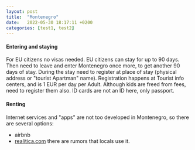 ```yaml
---
layout: post
title:  "Montenegro"
date:   2022-05-30 18:17:11 +0200
categories: [test1, test2]
---
```


#### Entering and staying

For EU citizens no visas needed. EU citizens can stay for up to 90 days. Then 
need to leave and enter Montenegro once more, to get another 90 days of stay.
During the stay need to register at place of stay (physical address or "tourist Apartman" name).
Registration happens at Tourist info centers, and is 1 EUR per day per Adult. Although 
kids are freed from fees, need to register them also. ID cards are not an ID here, 
only passport.

#### Renting

Internet services and "apps" are not too developed in Montenegro, so there are 
several options: 
* airbnb
* [realitica.com](https://realitica.com) there are rumors that locals use it.



